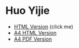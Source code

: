 # Huo Yijie

* [HTML Version](https://huoyijie.github.io/resume) (click me)
* [A4 HTML Version](https://huoyijie.github.io/resume/a4.html)
* [A4 PDF Version](https://huoyijie.github.io/resume/huoyijie.pdf)